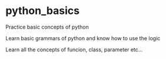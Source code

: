 # python_basics
Practice basic concepts of python

Learn basic grammars of python and know how to use the logic

Learn all the concepts of funcion, class, parameter etc...
